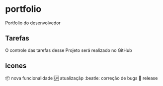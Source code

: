 # portfolio
Portfolio do desenvolvedor

## Tarefas
O controle das tarefas desse Projeto será realizado no GitHub

## icones
:package: nova funcionalidade
:up: atualizaçãp
:beatle: correção de bugs
:checkered_flag: release